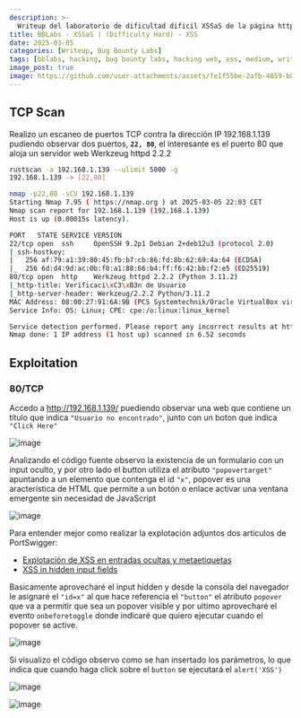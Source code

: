 ```yaml
---
description: >-
  Writeup del laboratorio de dificultad dificil XSSaS de la página https://bugbountylabs.com/
title: BBLabs - XSSaS | (Difficulty Hard) - XSS
date: 2025-03-05
categories: [Writeup, Bug Bounty Labs]
tags: [bblabs, hacking, bug bounty labs, hacking web, xss, medium, writeup, pentesting]
image_post: true
image: https://github.com/user-attachments/assets/fe1f55be-2afb-4859-b07a-49f5abd2d0b8
---
```


## TCP Scan

Realizo un escaneo de puertos TCP contra la dirección IP 192.168.1.139 pudiendo observar dos puertos, **`22, 80`**, el interesante es el puerto 80 que aloja un servidor web Werkzeug httpd 2.2.2

```bash
rustscan -a 192.168.1.139 --ulimit 5000 -g
192.168.1.139 -> [22,80]
```

```bash
nmap -p22,80 -sCV 192.168.1.139
Starting Nmap 7.95 ( https://nmap.org ) at 2025-03-05 22:03 CET
Nmap scan report for 192.168.1.139 (192.168.1.139)
Host is up (0.00015s latency).

PORT   STATE SERVICE VERSION
22/tcp open  ssh     OpenSSH 9.2p1 Debian 2+deb12u3 (protocol 2.0)
| ssh-hostkey: 
|   256 af:79:a1:39:80:45:fb:b7:cb:86:fd:8b:62:69:4a:64 (ECDSA)
|_  256 6d:d4:9d:ac:0b:f0:a1:88:66:b4:ff:f6:42:bb:f2:e5 (ED25519)
80/tcp open  http    Werkzeug httpd 2.2.2 (Python 3.11.2)
|_http-title: Verificaci\xC3\xB3n de Usuario
|_http-server-header: Werkzeug/2.2.2 Python/3.11.2
MAC Address: 08:00:27:91:6A:9B (PCS Systemtechnik/Oracle VirtualBox virtual NIC)
Service Info: OS: Linux; CPE: cpe:/o:linux:linux_kernel

Service detection performed. Please report any incorrect results at https://nmap.org/submit/ .
Nmap done: 1 IP address (1 host up) scanned in 6.52 seconds
```

## Exploitation

### 80/TCP

Accedo a http://192.168.1.139/ puediendo observar una web que contiene un título que indica `"Usuario no encontrado"`, junto con un boton que indica `"Click Here"`

![image](https://github.com/user-attachments/assets/45774300-531d-4e98-92b5-14e3e94c98e6)

Analizando el código fuente observo la existencia de un formulario con un input oculto, y por otro lado el button utiliza el atributo `"popovertarget"` apuntando a un elemento que contenga el id `"x"`, popover es una aracterística de HTML que permite a un botón o enlace activar una ventana emergente sin necesidad de JavaScript

![image](https://github.com/user-attachments/assets/e78c6199-7eb8-4ad4-a2f7-882d12968155)

Para entender mejor como realizar la explotación adjuntos dos artículos de PortSwigger:

* [Explotación de XSS en entradas ocultas y metaetiquetas](https://portswigger.net/research/exploiting-xss-in-hidden-inputs-and-meta-tags)
* [XSS in hidden input fields](https://portswigger.net/research/xss-in-hidden-input-fields)

Basicamente aprovecharé el input hidden y desde la consola del navegador le asignaré el `"id=x"` al que hace referencia el `"button"` el atributo `popover` que va a permitir que sea un popover visible y por ultimo aprovecharé el evento `onbeforetoggle` donde indicaré que quiero ejecutar cuando el popover se active.

![image](https://github.com/user-attachments/assets/0359fde3-ec11-4d8b-bc9b-788ab6d5f333)

Si visualizo el código observo como se han insertado los parámetros, lo que indica que cuando haga click sobre el `button` se ejecutará el `alert('XSS')`

![image](https://github.com/user-attachments/assets/aaf50149-9435-4f72-8bcc-a8ca39b2927a)

![image](https://github.com/user-attachments/assets/199c6eab-399b-458d-a563-7435c8a25f8e)
